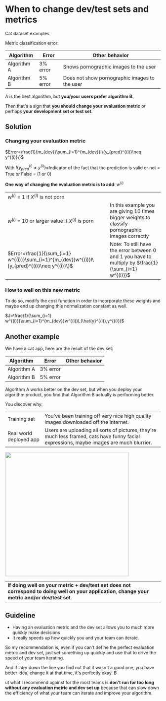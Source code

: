 # When to change dev/test sets and metrics

Cat dataset examples

Metric classification error:

| Algorithm | Error | Other behavior |
|-----------|-------|----------------|
| Algorithm A | 3% error | Shows pornographic images to the user |
| Algorithm B | 5% error | Does not show pornographic images to the user |

A is the best algorithm, but **you/your users prefer algorithm B**.

Then that's a sign that **you should change your evaluation metric** or perhaps **your development set or test set**.
## Solution

### Changing your evaluation metric

$Error=\frac{1}{m_{dev}}\sum_{i=1}^{m_{dev}}I\{y_{pred}^{(i)}\neq y^{(i)}\}$ 

With $I\{y_{pred}^{(i)}\neq y^{(i)}\}$=Indicator of the fact that the prediction is valid or not = True or False = (1 or 0)

**One way of changing the evaluation metric is to add**: $w^{(i)}$

|                                        |  |
|----------------------------------------|--|
| $w^{(i)}$ = 1 if $X^{(i)}$ is not porn |  |
| $w^{(i)}$ = 10 or larger value if $X^{(i)}$ is porn | In this example you are giving 10 times bigger weights to classify pornographic images correctly |
| $Error=\frac{1}{\sum_{i=1} w^{(i)}}\sum_{i=1}^{m_{dev}}w^{(i)}I\{y_{pred}^{(i)}\neq y^{(i)}\}$ | Note: To still have the error between 0 and 1 you have to multiply by $\frac{1}{\sum_{i=1} w^{(i)}}$ |

### How to well on this new metric

To do so, modify the cost function in order to incorporate these weights and maybe end up changing this normalization constant as well. 

$J=\frac{1}{\sum_{i=1} w^{(i)}}\sum_{i=1}^{m_{dev}}w^{(i)}L(\hat{y}^{(i)},y^{(i)})$ 

## Another example

We have a cat app, here are the result of the dev set:

| Algorithm | Error | Other behavior |
|-----------|-------|----------------|
| Algorithm A | 3% error |  |
| Algorithm B | 5% error |  |

Algorithm A works better on the dev set, but when you deploy your algorithm product, you find that Algorithm B actually is  performing better.

You discover why:

|              |                                                                                     |
|--------------|-------------------------------------------------------------------------------------|
| Training set | You've been training off very nice high quality images downloaded off the Internet. |
| Real world deployed app | Users are uploading all sorts of pictures, they're much less framed, cats have funny facial expressions, maybe images are much blurrier. |

<img src="../img/screenshot_from_2019-01-17_16-44-47.png" width="400" />

|                                                                                                                                                    |
|----------------------------------------------------------------------------------------------------------------------------------------------------|
| **If doing well on your metric + dev/test set does not correspond to doing well on your application**, **change your metric and/or dev/test set**. |

## Guideline

- Having an evaluation metric and the dev set allows you to much more quickly make decisions
- It really speeds up how quickly you and your team can iterate. 

So my recommendation is, even if you can't define the perfect evaluation metric and dev set, just set something up quickly and use that to drive the speed of your team iterating. 

And if later down the line you find out that it wasn't a good one, you have better idea, change it at that time, it's perfectly okay. B

ut what I recommend against for the most teams is **don't run for too long without any evaluation metric and dev set up** because that can slow down the efficiency of what your team can iterate and improve your algorithm. 
